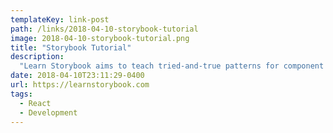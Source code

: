 ```yaml
---
templateKey: link-post
path: /links/2018-04-10-storybook-tutorial
image: 2018-04-10-storybook-tutorial.png
title: "Storybook Tutorial"
description:
  "Learn Storybook aims to teach tried-and-true patterns for component development using Storybook. You’ll walk through essential UI component techniques while building a UI from scratch in React (Vue and Angular coming soon)."
date: 2018-04-10T23:11:29-0400
url: https://learnstorybook.com
tags:
  - React
  - Development
---
```

